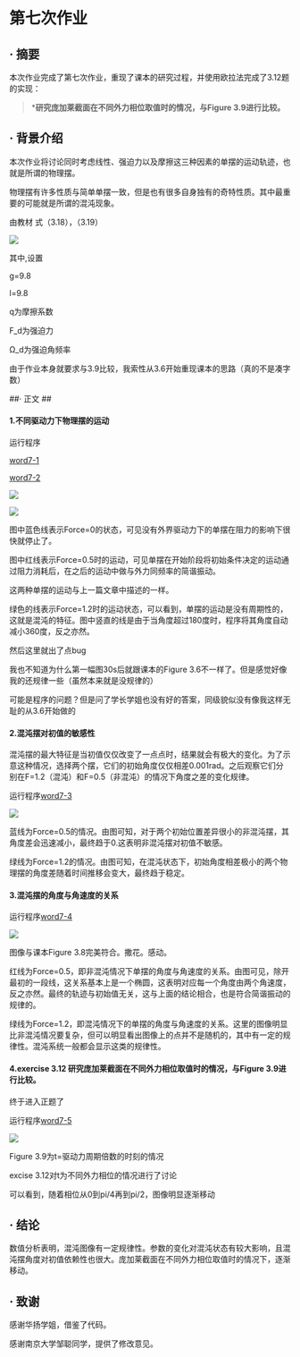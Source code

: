 # 第七次作业

## · 摘要 ##
本次作业完成了第七次作业，重现了课本的研究过程，并使用欧拉法完成了3.12题的实现：

>***研究庞加莱截面在不同外力相位取值时的情况，与Figure 3.9进行比较。**
>

## · 背景介绍 ##

本次作业将讨论同时考虑线性、强迫力以及摩擦这三种因素的单摆的运动轨迹，也就是所谓的物理摆。

物理摆有许多性质与简单单摆一致，但是也有很多自身独有的奇特性质。其中最重要的可能就是所谓的混沌现象。

由教材
式（3.18），（3.19）

![](https://github.com/zhaozhanyi0804/computationalphysics_N2015301020052/blob/master/Homework_7/7-6.jpg)

其中,设置

g=9.8

l=9.8

q为摩擦系数

F_d为强迫力

Ω_d为强迫角频率

由于作业本身就要求与3.9比较，我索性从3.6开始重现课本的思路（真的不是凑字数）

##· 正文 ##

#### 1.不同驱动力下物理摆的运动

运行程序

[word7-1](https://github.com/zhaozhanyi0804/computationalphysics_N2015301020052/blob/master/Homework_7/Word7-1.py)

[word7-2](https://github.com/zhaozhanyi0804/computationalphysics_N2015301020052/blob/master/Homework_7/Word7-2.py)


![](https://github.com/zhaozhanyi0804/computationalphysics_N2015301020052/blob/master/Homework_7/7-1.png)


![](https://github.com/zhaozhanyi0804/computationalphysics_N2015301020052/blob/master/Homework_7/7-2.png)

图中蓝色线表示Force=0的状态，可见没有外界驱动力下的单摆在阻力的影响下很快就停止了。

图中红线表示Force=0.5时的运动，可见单摆在开始阶段将初始条件决定的运动通过阻力消耗后，在之后的运动中做与外力同频率的简谐振动。

这两种单摆的运动与上一篇文章中描述的一样。

绿色的线表示Force=1.2时的运动状态，可以看到，单摆的运动是没有周期性的，这就是混沌的特征。图中竖直的线是由于当角度超过180度时，程序将其角度自动减小360度，反之亦然。

然后这里就出了点bug

我也不知道为什么第一幅图30s后就跟课本的Figure 3.6不一样了。但是感觉好像我的还规律一些（虽然本来就是没规律的）

可能是程序的问题？但是问了学长学姐也没有好的答案，同级貌似没有像我这样无耻的从3.6开始做的

#### 2.混沌摆对初值的敏感性

混沌摆的最大特征是当初值仅仅改变了一点点时，结果就会有极大的变化。为了示意这种情况，选择两个摆，它们的初始角度仅仅相差0.001rad。之后观察它们分别在F=1.2（混沌）和F=0.5（非混沌）的情况下角度之差的变化规律。

运行程序[word7-3](https://github.com/zhaozhanyi0804/computationalphysics_N2015301020052/blob/master/Homework_7/Word7-3.py)

![](https://github.com/zhaozhanyi0804/computationalphysics_N2015301020052/blob/master/Homework_7/7-3.png)

蓝线为Force=0.5的情况。由图可知，对于两个初始位置差异很小的非混沌摆，其角度差会迅速减小，最终趋于0.这表明非混沌摆对初值不敏感。

绿线为Force=1.2的情况。由图可知，在混沌状态下，初始角度相差极小的两个物理摆的角度差随着时间推移会变大，最终趋于稳定。

#### 3.混沌摆的角度与角速度的关系

运行程序[word7-4](https://github.com/zhaozhanyi0804/computationalphysics_N2015301020052/blob/master/Homework_7/Word7-4.py)


![](https://github.com/zhaozhanyi0804/computationalphysics_N2015301020052/blob/master/Homework_7/7-4.jpg)

图像与课本Figure 3.8完美符合。撒花。感动。

红线为Force=0.5，即非混沌情况下单摆的角度与角速度的关系。由图可见，除开最初的一段线，这关系基本上是一个椭圆，这表明对应每一个角度由两个角速度，反之亦然。最终的轨迹与初始值无关，这与上面的结论相合，也是符合简谐振动的规律的。

绿线为Force=1.2，即混沌情况下的单摆的角度与角速度的关系。这里的图像明显比非混沌情况要复杂，但可以明显看出图像上的点并不是随机的，其中有一定的规律性。混沌系统一般都会显示这类的规律性。 


#### 4.exercise 3.12 研究庞加莱截面在不同外力相位取值时的情况，与Figure 3.9进行比较。

终于进入正题了

运行程序[word7-5](https://github.com/zhaozhanyi0804/computationalphysics_N2015301020052/blob/master/Homework_7/Word7-5.py)

![](https://github.com/zhaozhanyi0804/computationalphysics_N2015301020052/blob/master/Homework_7/7-5.png)

Figure 3.9为t=驱动力周期倍数的时刻的情况

excise 3.12对t为不同外力相位的情况进行了讨论

可以看到，随着相位从0到pi/4再到pi/2，图像明显逐渐移动

## · 结论 ##

数值分析表明，混沌图像有一定规律性。参数的变化对混沌状态有较大影响，且混沌摆角度对初值依赖性也很大。庞加莱截面在不同外力相位取值时的情况下，逐渐移动。

## · 致谢 ##

感谢华扬学姐，借鉴了代码。

感谢南京大学邹聪同学，提供了修改意见。
